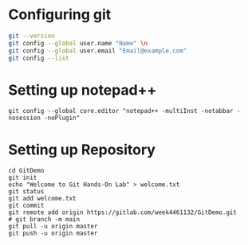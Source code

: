 # Configuring git
```bash
git --version
git config --global user.name "Name" \n
git config --global user.email "Email@example.com"
git config --list
```
# Setting up notepad++
```notepad++
git config --global core.editor "notepad++ -multiInst -notabbar -nosession -noPlugin"
```
# Setting up Repository 
```mkdir GitDemo
cd GitDemo
git init
echo "Welcome to Git Hands-On Lab" > welcome.txt
git status
git add welcome.txt
git commit
git remote add origin https://gitlab.com/week4461132/GitDemo.git
# git branch -m main
git pull -u origin master
git push -u origin master
```
